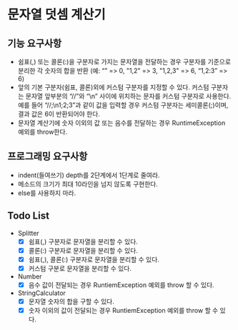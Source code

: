 # 문자열 덧셈 계산기

## 기능 요구사항

- 쉼표(,) 또는 콜론(:)을 구분자로 가지는 문자열을 전달하는 경우 구분자를 기준으로 분리한 각 숫자의 합을 반환 (예: “” => 0, "1,2" => 3, "1,2,3" => 6, “1,2:3” => 6)
- 앞의 기본 구분자(쉼표, 콜론)외에 커스텀 구분자를 지정할 수 있다. 커스텀 구분자는 문자열 앞부분의 “//”와 “\n” 사이에 위치하는 문자를 커스텀 구분자로 사용한다. 예를 들어 “//;\n1;2;3”과 같이 값을 입력할 경우 커스텀 구분자는 세미콜론(;)이며, 결과 값은 6이 반환되어야 한다.
- 문자열 계산기에 숫자 이외의 값 또는 음수를 전달하는 경우 RuntimeException 예외를 throw한다.

## 프로그래밍 요구사항

- indent(들여쓰기) depth를 2단계에서 1단계로 줄여라.
- 메소드의 크기가 최대 10라인을 넘지 않도록 구현한다.
- else를 사용하지 마라.

## Todo List

- Splitter
    - [X] 쉼표(,) 구분자로 문자열을 분리할 수 있다.
    - [X] 콜론(:) 구분자로 문자열을 분리할 수 있다.
    - [X] 쉼표(,), 콜론(:) 구분자로 문자열을 분리할 수 있다.
    - [X] 커스텀 구분로 문자열을 분리할 수 있다.
- Number 
    - [X] 음수 값이 전달되는 경우 RuntiemException 예외를 throw 할 수 있다.    
- StringCalculator
    - [X] 문자열 숫자의 합을 구할 수 있다.
    - [X] 숫자 이외의 값이 전달되는 경우 RuntiemException 예외를 throw 할 수 있다.
